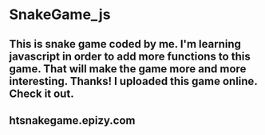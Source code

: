 # SnakeGame_js
This is snake game coded by me. I'm learning javascript in order to add more functions to this game. That will make the game more and more interesting. Thanks!
I uploaded this game online. Check it out.
--
htsnakegame.epizy.com
--
